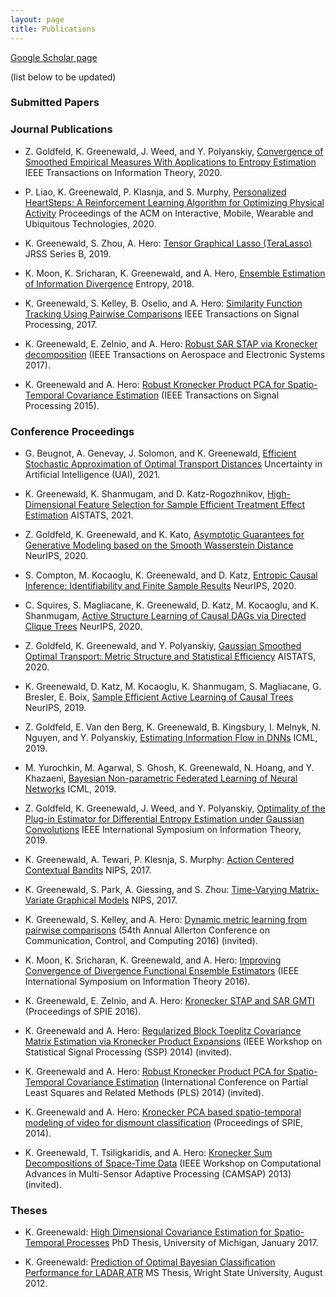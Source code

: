 ```yaml
---
layout: page
title: Publications
---
```


<a href="https://scholar.google.com/citations?user=L3zNUG4AAAAJ&hl=en&oi=ao"> Google Scholar page<a/>

(list below to be updated)

### Submitted Papers









### Journal Publications
- Z. Goldfeld, K. Greenewald, J. Weed, and Y. Polyanskiy, [Convergence of Smoothed Empirical Measures With Applications to Entropy Estimation]() IEEE Transactions on Information Theory, 2020.

- P. Liao, K. Greenewald, P. Klasnja, and S. Murphy, [Personalized HeartSteps: A Reinforcement Learning Algorithm for Optimizing Physical Activity]() Proceedings of the ACM on Interactive, Mobile, Wearable and Ubiquitous Technologies, 2020.

- K. Greenewald, S. Zhou, A. Hero: [Tensor Graphical Lasso (TeraLasso)]() JRSS Series B, 2019.

- K. Moon, K. Sricharan, K. Greenewald, and A. Hero, [Ensemble Estimation of Information Divergence]() Entropy, 2018.

- K. Greenewald, S. Kelley, B. Oselio, and A. Hero: [Similarity Function Tracking Using Pairwise Comparisons]() IEEE Transactions on Signal Processing, 2017. 

- K. Greenewald, E. Zelnio, and A. Hero: [Robust SAR STAP via Kronecker decomposition]() (IEEE Transactions on Aerospace and Electronic Systems 2017).

- K. Greenewald and A. Hero: [Robust Kronecker Product PCA for Spatio-Temporal Covariance Estimation]() (IEEE Transactions on Signal Processing 2015).




### Conference Proceedings
- G. Beugnot, A. Genevay, J. Solomon, and K. Greenewald, [Efficient Stochastic Approximation of Optimal Transport Distances]() Uncertainty in Artificial Intelligence (UAI), 2021.

- K. Greenewald, K. Shanmugam, and D. Katz-Rogozhnikov, [High-Dimensional Feature Selection for Sample Efficient Treatment Effect Estimation]() AISTATS, 2021.

- Z. Goldfeld, K. Greenewald, and K. Kato, [Asymptotic Guarantees for Generative Modeling based on the Smooth Wasserstein Distance]() NeurIPS, 2020.

- S. Compton, M. Kocaoglu, K. Greenewald, and D. Katz, [Entropic Causal Inference:  Identifiability and
Finite Sample Results]() NeurIPS, 2020.

- C. Squires, S. Magliacane, K. Greenewald, D. Katz, M. Kocaoglu, and K. Shanmugam, [Active Structure Learning of Causal DAGs via Directed Clique Trees]() NeurIPS, 2020.

- Z. Goldfeld, K. Greenewald, and Y. Polyanskiy, [Gaussian Smoothed Optimal Transport: Metric Structure and Statistical Efficiency]() AISTATS, 2020.

- K. Greenewald, D. Katz, M. Kocaoglu, K. Shanmugam, S. Magliacane, G. Bresler, E. Boix, [Sample Efficient Active Learning of Causal Trees]() NeurIPS, 2019.


- Z. Goldfeld, E. Van den Berg, K. Greenewald, B. Kingsbury, I. Melnyk, N. Nguyen, and Y. Polyanskiy, [Estimating Information Flow in DNNs]() ICML, 2019.

- M. Yurochkin,  M. Agarwal,  S. Ghosh,  K. Greenewald,  N. Hoang,  and Y. Khazaeni, [Bayesian Non-parametric Federated Learning of Neural Networks]() ICML, 2019.

- Z.  Goldfeld,  K.  Greenewald,  J.  Weed,  and  Y.  Polyanskiy, [Optimality of the Plug-in  Estimator for Differential  Entropy Estimation under Gaussian Convolutions]() IEEE International Symposium on Information Theory, 2019.

- K. Greenewald, A. Tewari, P. Klesnja, S. Murphy: [Action Centered Contextual Bandits]() NIPS, 2017.

- K. Greenewald, S. Park, A. Giessing, and S. Zhou: [Time-Varying Matrix-Variate Graphical Models]() NIPS, 2017. 


- K. Greenewald, S. Kelley, and A. Hero: [Dynamic metric learning from pairwise comparisons]() (54th Annual Allerton Conference on Communication, Control, and Computing 2016) (invited). 

- K. Moon, K. Sricharan, K. Greenewald, and A. Hero: [Improving Convergence of Divergence Functional Ensemble Estimators]() (IEEE International Symposium on Information Theory 2016).

- K. Greenewald, E. Zelnio, and A. Hero: [Kronecker STAP and SAR GMTI]() (Proceedings of SPIE 2016).

- K. Greenewald and A. Hero: [Regularized Block Toeplitz Covariance Matrix Estimation via
Kronecker Product Expansions]() (IEEE Workshop on Statistical Signal Processing (SSP) 2014) (invited).

- K. Greenewald and A. Hero: [Robust Kronecker Product PCA for Spatio-Temporal Covariance Estimation]() (International Conference on Partial Least Squares and Related Methods (PLS) 2014) (invited).

- K. Greenewald and A. Hero: [Kronecker PCA based spatio-temporal modeling of video for dismount classification]() (Proceedings of SPIE, 2014).

- K. Greenewald, T. Tsiligkaridis, and A. Hero: [Kronecker Sum Decompositions of Space-Time Data]() (IEEE Workshop on Computational Advances in Multi-Sensor Adaptive Processing (CAMSAP) 2013) (invited).




### Theses
- K. Greenewald: [High Dimensional Covariance Estimation for Spatio-Temporal Processes]() PhD Thesis, University of Michigan, January 2017. 

- K. Greenewald: [Prediction of Optimal Bayesian Classification Performance for LADAR ATR]() MS Thesis, Wright State University, August 2012.


















